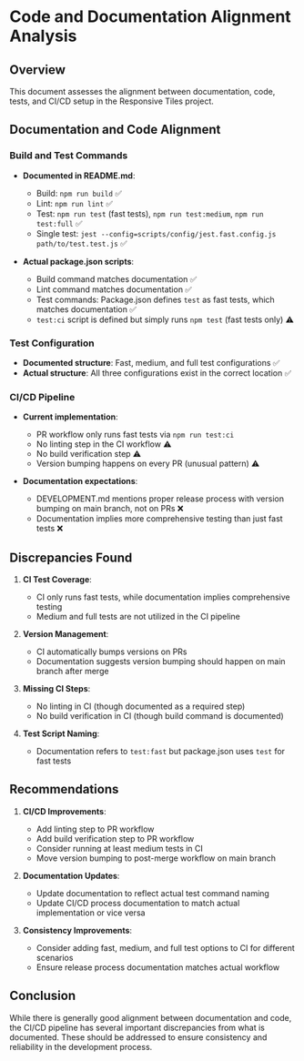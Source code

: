 # Code and Documentation Alignment Analysis

## Overview
This document assesses the alignment between documentation, code, tests, and CI/CD setup in the Responsive Tiles project.

## Documentation and Code Alignment

### Build and Test Commands
- **Documented in README.md**: 
  - Build: `npm run build` ✅
  - Lint: `npm run lint` ✅
  - Test: `npm run test` (fast tests), `npm run test:medium`, `npm run test:full` ✅
  - Single test: `jest --config=scripts/config/jest.fast.config.js path/to/test.test.js` ✅

- **Actual package.json scripts**:
  - Build command matches documentation ✅
  - Lint command matches documentation ✅
  - Test commands: Package.json defines `test` as fast tests, which matches documentation ✅
  - `test:ci` script is defined but simply runs `npm test` (fast tests only) ⚠️

### Test Configuration
- **Documented structure**: Fast, medium, and full test configurations ✅
- **Actual structure**: All three configurations exist in the correct location ✅

### CI/CD Pipeline
- **Current implementation**:
  - PR workflow only runs fast tests via `npm run test:ci`
  - No linting step in the CI workflow ⚠️
  - No build verification step ⚠️
  - Version bumping happens on every PR (unusual pattern) ⚠️

- **Documentation expectations**:
  - DEVELOPMENT.md mentions proper release process with version bumping on main branch, not on PRs ❌
  - Documentation implies more comprehensive testing than just fast tests ❌

## Discrepancies Found

1. **CI Test Coverage**: 
   - CI only runs fast tests, while documentation implies comprehensive testing
   - Medium and full tests are not utilized in the CI pipeline

2. **Version Management**: 
   - CI automatically bumps versions on PRs
   - Documentation suggests version bumping should happen on main branch after merge

3. **Missing CI Steps**:
   - No linting in CI (though documented as a required step)
   - No build verification in CI (though build command is documented)

4. **Test Script Naming**:
   - Documentation refers to `test:fast` but package.json uses `test` for fast tests

## Recommendations

1. **CI/CD Improvements**:
   - Add linting step to PR workflow
   - Add build verification step to PR workflow
   - Consider running at least medium tests in CI
   - Move version bumping to post-merge workflow on main branch

2. **Documentation Updates**:
   - Update documentation to reflect actual test command naming
   - Update CI/CD process documentation to match actual implementation or vice versa

3. **Consistency Improvements**:
   - Consider adding fast, medium, and full test options to CI for different scenarios
   - Ensure release process documentation matches actual workflow

## Conclusion
While there is generally good alignment between documentation and code, the CI/CD pipeline has several important discrepancies from what is documented. These should be addressed to ensure consistency and reliability in the development process.